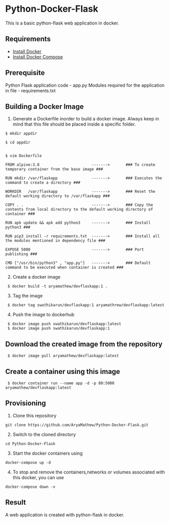 # Python-Docker-Flask
This is a basic python-flask web application in docker.

## Requirements

- [Install Docker](https://docs.docker.com/engine/install/)
- [Install Docker Compose](https://docs.docker.com/compose/install/)

## Prerequisite

Python Flask application code - app.py
Modules required for the application in file - requirements.txt

## Building a Docker Image

1. Generate a Dockerfile inorder to build a docker image. Always keep in mind that this file should be placed inside a specific folder. 

```
$ mkdir appdir

$ cd appdir


$ vim Dockerfile

FROM alpine:3.8                       ------->       ### To create temporary container from the base image ###

RUN mkdir /var/flaskapp               ------->       ### Executes the command to create a directory ###

WORKDIR   /var/flaskapp               ------->       ### Reset the default working directory to /var/flaskapp ###

COPY . .                              ------->       ### Copy the contents from local directory to the default working directory of container ###

RUN apk update && apk add python3     ------->       ### Install python3 ###

RUN pip3 install -r requirements.txt  ------->       ### Install all the modules mentioned in dependency file ###

EXPOSE 5000                           ------->       ### Port publishing ###

CMD ["/usr/bin/python3" , "app.py"]   ------->       ### Default command to be executed when container is created ###
```

2. Create a docker image

```
 $ docker build -t aryamathew/devflaskapp:1 .
```

3. Tag the image

```
 $ docker tag swathikarun/devflaskapp:1 aryamathrew/devflaskapp:latest
```

4. Push the image to dockerhub

```
 $ docker image push swathikarun/devflaskapp:latest
 $ docker image push swathikarun/devflaskapp:1
```
 
## Download the created image from the repository

```
 $ docker image pull aryamathew/devflaskapp:latest
```
 
## Create a container using this image

```
 $ docker container run --name app -d -p 80:5000 aryamathew/devflaskapp:latest
```
 
## Provisioning

1. Clone this repository
```
git clone https://github.com/AryaMathew/Python-Docker-Flask.git
```
2. Switch to the cloned directory
```
cd Python-Docker-Flask
```
3. Start the docker containers using
```
docker-compose up -d
```
4. To stop and remove the containers,networks or volumes associated with this docker, you can use
```
docker-compose down -v
```
 
 ## Result
 
 A web application is created with python-flask in docker.
